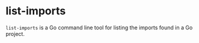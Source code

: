 # list-imports

`list-imports` is a Go command line tool for listing the imports found in a Go project.
